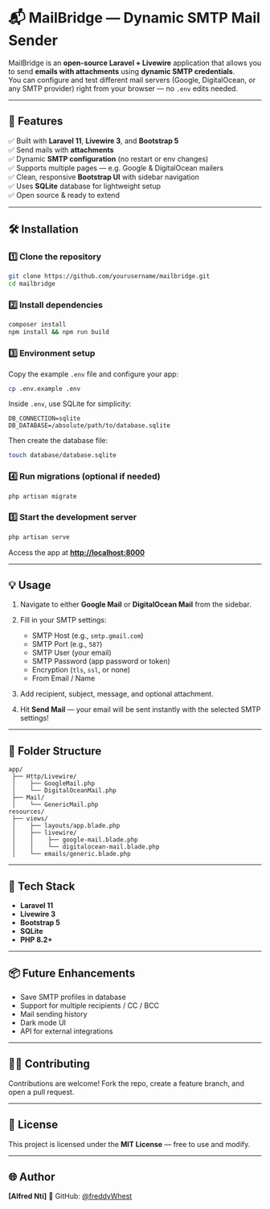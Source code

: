 


# 📬 MailBridge — Dynamic SMTP Mail Sender

MailBridge is an **open-source Laravel + Livewire** application that allows you to send **emails with attachments** using **dynamic SMTP credentials**.  
You can configure and test different mail servers (Google, DigitalOcean, or any SMTP provider) right from your browser — no `.env` edits needed.

---

## 🚀 Features

✅ Built with **Laravel 11**, **Livewire 3**, and **Bootstrap 5**  
✅ Send mails with **attachments**  
✅ Dynamic **SMTP configuration** (no restart or env changes)  
✅ Supports multiple pages — e.g. Google & DigitalOcean mailers  
✅ Clean, responsive **Bootstrap UI** with sidebar navigation  
✅ Uses **SQLite** database for lightweight setup  
✅ Open source & ready to extend

---

## 🛠️ Installation

### 1️⃣ Clone the repository
```bash
git clone https://github.com/yourusername/mailbridge.git
cd mailbridge
```

### 2️⃣ Install dependencies

```bash
composer install
npm install && npm run build
```

### 3️⃣ Environment setup

Copy the example `.env` file and configure your app:

```bash
cp .env.example .env
```

Inside `.env`, use SQLite for simplicity:

```env
DB_CONNECTION=sqlite
DB_DATABASE=/absolute/path/to/database.sqlite
```

Then create the database file:

```bash
touch database/database.sqlite
```

### 4️⃣ Run migrations (optional if needed)

```bash
php artisan migrate
```

### 5️⃣ Start the development server

```bash
php artisan serve
```

Access the app at **[http://localhost:8000](http://localhost:8000)**

---

## 💡 Usage

1. Navigate to either **Google Mail** or **DigitalOcean Mail** from the sidebar.
2. Fill in your SMTP settings:

   * SMTP Host (e.g., `smtp.gmail.com`)
   * SMTP Port (e.g., `587`)
   * SMTP User (your email)
   * SMTP Password (app password or token)
   * Encryption (`tls`, `ssl`, or none)
   * From Email / Name
3. Add recipient, subject, message, and optional attachment.
4. Hit **Send Mail** — your email will be sent instantly with the selected SMTP settings!

---

## 📂 Folder Structure

```
app/
 ├── Http/Livewire/
 │    ├── GoogleMail.php
 │    └── DigitalOceanMail.php
 ├── Mail/
 │    └── GenericMail.php
resources/
 ├── views/
 │    ├── layouts/app.blade.php
 │    ├── livewire/
 │    │    ├── google-mail.blade.php
 │    │    └── digitalocean-mail.blade.php
 │    └── emails/generic.blade.php
```

---

## 🧩 Tech Stack

* **Laravel 11**
* **Livewire 3**
* **Bootstrap 5**
* **SQLite**
* **PHP 8.2+**

---

## 📦 Future Enhancements

* Save SMTP profiles in database
* Support for multiple recipients / CC / BCC
* Mail sending history
* Dark mode UI
* API for external integrations

---

## 🧑‍💻 Contributing

Contributions are welcome!
Fork the repo, create a feature branch, and open a pull request.

---

## 📜 License

This project is licensed under the **MIT License** — free to use and modify.

---

## 🌐 Author

**[Alfred Nti]**
🐙 GitHub: [@freddyWhest](https://github.com/freddyWhest)

```
